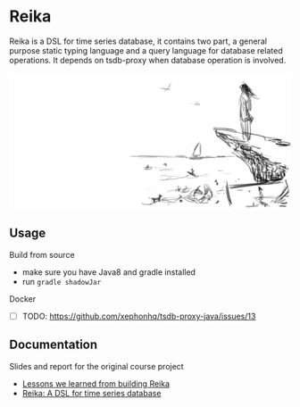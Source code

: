 # Reika

Reika is a DSL for time series database, it contains two part,
a general purpose static typing language and a query language for
database related operations. It depends on tsdb-proxy when database
operation is involved.

![reika](reika-shore.png)

## Usage

Build from source

- make sure you have Java8 and gradle installed
- run `gradle shadowJar`

Docker

 - [ ] TODO: https://github.com/xephonhq/tsdb-proxy-java/issues/13

## Documentation

Slides and report for the original course project

- [Lessons we learned from building Reika](http://www.slideshare.net/ssuser7e134a/what-reika-taught-us)
- [Reika: A DSL for time series database](Reika_TSDB_DSL_0.0.1.pdf)
